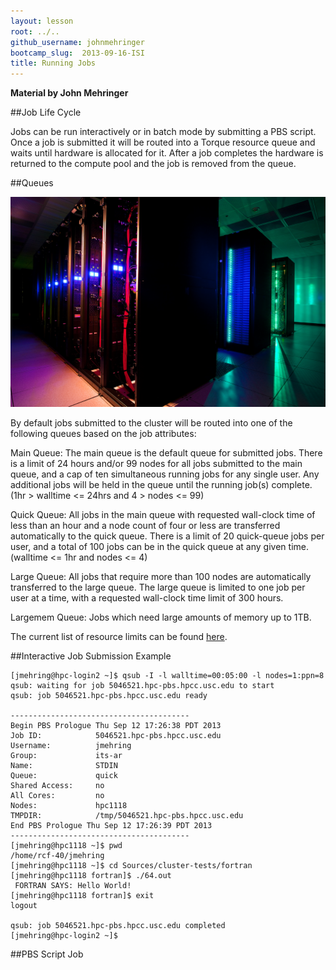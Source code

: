 ```yaml
---
layout: lesson
root: ../..
github_username: johnmehringer
bootcamp_slug:  2013-09-16-ISI
title: Running Jobs 
---
```

**Material by John Mehringer**

##Job Life Cycle 

Jobs can be run interactively or in batch mode by submitting a PBS script. Once a job is submitted it will be routed into a Torque resource queue and waits until hardware is allocated for it.  After a job completes the hardware is returned to the compute pool and the job is removed from the queue.

##Queues 

![Linux Cluster Racks](./images/hpcc_racks.jpg )

By default jobs submitted to the cluster will be routed into one of the following queues based on the job attributes:

Main Queue: The main queue is the default queue for submitted jobs. There is a limit of 24 hours and/or 99 nodes for all jobs submitted to the main queue, and a cap of ten simultaneous running jobs for any single user.  Any additional jobs will be held in the queue until the running job(s) complete. (1hr > walltime <= 24hrs and 4 > nodes <= 99)

Quick Queue: All jobs in the main queue with requested wall-clock time of less than an hour and a node count of four or less are transferred automatically to the quick queue. There is a limit of 20 quick-queue jobs per user, and a total of 100 jobs can be in the quick queue at any given time. (walltime <= 1hr and nodes <= 4) 

Large Queue: All jobs that require more than 100 nodes are automatically transferred to the large queue. The large queue is limited to one job per user at a time, with a requested wall-clock time limit of 300 hours.

Largemem Queue: Jobs which need large amounts of memory up to 1TB.   

The current list of resource limits can be found [here](http://hpcc.usc.edu/support/infrastructure/account-resource-limits/).


##Interactive Job Submission Example

```
[jmehring@hpc-login2 ~]$ qsub -I -l walltime=00:05:00 -l nodes=1:ppn=8
qsub: waiting for job 5046521.hpc-pbs.hpcc.usc.edu to start
qsub: job 5046521.hpc-pbs.hpcc.usc.edu ready

----------------------------------------
Begin PBS Prologue Thu Sep 12 17:26:38 PDT 2013
Job ID:            5046521.hpc-pbs.hpcc.usc.edu
Username:          jmehring
Group:             its-ar
Name:              STDIN
Queue:             quick
Shared Access:     no
All Cores:         no
Nodes:             hpc1118 
TMPDIR:            /tmp/5046521.hpc-pbs.hpcc.usc.edu
End PBS Prologue Thu Sep 12 17:26:39 PDT 2013
----------------------------------------
[jmehring@hpc1118 ~]$ pwd
/home/rcf-40/jmehring
[jmehring@hpc1118 ~]$ cd Sources/cluster-tests/fortran
[jmehring@hpc1118 fortran]$ ./64.out
 FORTRAN SAYS: Hello World!
[jmehring@hpc1118 fortran]$ exit
logout

qsub: job 5046521.hpc-pbs.hpcc.usc.edu completed
[jmehring@hpc-login2 ~]$ 
```

##PBS Script Job
```




